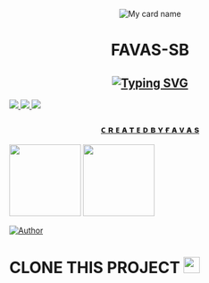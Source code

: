 <div align="center">

![My card name](https://cardivo.vercel.app/api?name=FAVAS%20-%20SB&description=Hi,%20Welcome%20To%20My%20Profile%20❤&image=https://i.imgur.com/qhTS2sx.jpeg?q=tbn:ANd9GcR7aMC3bf4bg4l_nhYS2Un9FXbFYcB4T83Shjk8xSUZDh_D61LFpzbpeqLW&s=10?v=4&backgroundColor=%23ecf0f1&instagram=_f_avas_&github=FAVAS-SB&)



# FAVAS-SB

## [![Typing SVG](https://readme-typing-svg.herokuapp.com?font=Lemon+milk&color=F70000&lines=Welcome+To+My+Profile+💖;Created+by+Favas;With+Love+FAVAS-SB)](https://git.io/typing-svg)

</div>

<p align="center">

  <a href="https://instagram.com/_f_avas_?utm_medium=copy_link"><img src="https://img.shields.io/badge/Instagram-E4405F?style=for-the-badge&logo=instagram&logoColor=white"/> 
  <a href="https://wa.me/919072035079"><img src="https://img.shields.io/badge/WhatsApp-25D366?style=for-the-badge&logo=whatsapp&logoColor=white" />
  <a href="https://wa.me/50237779666"><img src="https://img.shields.io/badge/WhatsApp-25D366?style=for-the-badge&logo=whatsapp&logoColor=white" />
 
</p>

    

<h3 align="center"> 
ᴄ ʀ ᴇ ᴀ ᴛ ᴇ ᴅ  ʙ ʏ  ғ ᴀ ᴠ ᴀ s
</h3>

<p align="center">

  <a href="https://github.com/FAVAS-SB"><img src="https://i.imgur.com/0xTID1V.jpeg" height="128" width="128" /></a>
  <a href="https://github.com/FAVAS-SB"><img src="https://i.imgur.com/FA9DZzH.jpeg" height="128" width="128" /></a>


</p>

<p align="center">

  <a href="https://github.com/FAVAS-SB"><img title="Author" src="https://img.shields.io/badge/Author-𝐅𝚨𝛁𝚨𝐒-purple.svg?style=for-the-badge&logo=github" /></a>

<p align="center">

# CLONE THIS PROJECT  <img src="https://github.com/TheDudeThatCode/TheDudeThatCode/blob/master/Assets/hmm.gif" width="29px">
